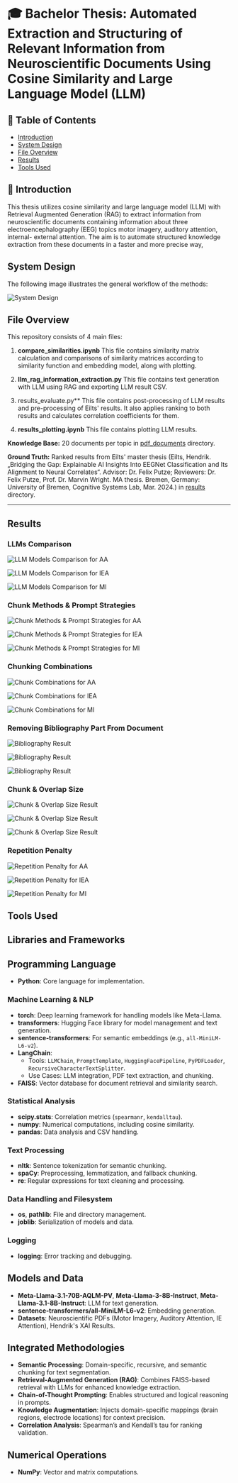 # 🎓 Bachelor Thesis: Automated Extraction and Structuring of Relevant Information from Neuroscientific Documents Using Cosine Similarity and Large Language Model (LLM)

## 📑 Table of Contents
- [Introduction](#introduction)
- [System Design](#system-design)
- [File Overview](#file-overview)
- [Results](#results)
- [Tools Used](#tools-used)

## 📘 Introduction
This thesis utilizes cosine similarity and large language model (LLM) with Retrieval Augmented Generation (RAG) to extract information from neuroscientific documents containing information about three electroencephalography (EEG) topics motor imagery, auditory attention, internal- external attention. The aim is to automate structured knowledge extraction from these documents in a faster and more precise way,

## System Design

The following image illustrates the general workflow of the methods:

![System Design](images/diagram.png)

## File Overview

This repository consists of 4 main files:

1. **compare_similarities.ipynb**
This file contains similarity matrix calculation and comparisons of similarity matrices according to similarity function and embedding model, along with plotting.

2. **llm_rag_information_extraction.py**
This file contains text generation with LLM using RAG and exporting LLM result CSV.

3. results_evaluate.py**
This file contains post-processing of LLM results and pre-processing of Eilts' results. It also applies ranking to both results and calculates correlation coefficients for them.

4. **results_plotting.ipynb**
This file contains plotting LLM results.

**Knowledge Base:** 20 documents per topic in [pdf_documents](./data/pdf_documents) directory.

**Ground Truth:** Ranked results from Eilts' master thesis (Eilts, Hendrik. „Bridging the Gap: Explainable AI Insights Into EEGNet Classification and Its Alignment to Neural Correlates“. Advisor: Dr. Felix Putze; Reviewers: Dr. Felix Putze, Prof. Dr. Marvin Wright. MA thesis. Bremen, Germany: University of Bremen, Cognitive Systems Lab, Mar. 2024.) in [results](./data/results/ground_truth) directory.

---

## Results

### LLMs Comparison

![LLM Models Comparison for AA](images/llm-models-AA-S.png)

![LLM Models Comparison for IEA](images/llm-models-IEA-S.png)

![LLM Models Comparison for MI](images/llm-models-MI-S.png)

### Chunk Methods & Prompt Strategies

![Chunk Methods & Prompt Strategies for AA](images/chunk-method-AA-S.png)

![Chunk Methods & Prompt Strategies for IEA](images/chunk-method-IEA-S.png)

![Chunk Methods & Prompt Strategies for MI](images/chunk-method-MI-S.png)

### Chunking Combinations

![Chunk Combinations for AA](images/chunk-comb-AA.png)

![Chunk Combinations for IEA](images/chunk-comb-IEA-S.png)

![Chunk Combinations for MI](images/chunk-comb-MI-S.png)

### Removing Bibliography Part From Document

![Bibliography Result](images/bib-AA.png)

![Bibliography Result](images/bib-IEA.png)

![Bibliography Result](images/bib-MI.png)

### Chunk & Overlap Size

![Chunk & Overlap Size Result](images/chunk-size-AA-S.png)

![Chunk & Overlap Size Result](images/chunk-size-IEA-S.png)

![Chunk & Overlap Size Result](images/chunk-size-MI-S.png)

### Repetition Penalty

![Repetition Penalty for AA](images/rep-AA.png)

![Repetition Penalty for IEA](images/rep-IE.png)

![Repetition Penalty for MI](images/rep-MI.png)

## Tools Used

## Libraries and Frameworks

## Programming Language
- **Python**: Core language for implementation.

### Machine Learning & NLP
- **torch**: Deep learning framework for handling models like Meta-Llama.
- **transformers**: Hugging Face library for model management and text generation.
- **sentence-transformers**: For semantic embeddings (e.g., `all-MiniLM-L6-v2`).
- **LangChain**:
  - Tools: `LLMChain`, `PromptTemplate`, `HuggingFacePipeline`, `PyPDFLoader`, `RecursiveCharacterTextSplitter`.
  - Use Cases: LLM integration, PDF text extraction, and chunking.
- **FAISS**: Vector database for document retrieval and similarity search.

### Statistical Analysis
- **scipy.stats**: Correlation metrics (`spearmanr`, `kendalltau`).
- **numpy**: Numerical computations, including cosine similarity.
- **pandas**: Data analysis and CSV handling.

### Text Processing
- **nltk**: Sentence tokenization for semantic chunking.
- **spaCy**: Preprocessing, lemmatization, and fallback chunking.
- **re**: Regular expressions for text cleaning and processing.

### Data Handling and Filesystem
- **os**, **pathlib**: File and directory management.
- **joblib**: Serialization of models and data.

### Logging
- **logging**: Error tracking and debugging.

## Models and Data
- **Meta-Llama-3.1-70B-AQLM-PV**, **Meta-Llama-3-8B-Instruct**, **Meta-Llama-3.1-8B-Instruct**: LLM for text generation.
- **sentence-transformers/all-MiniLM-L6-v2**: Embedding generation.
- **Datasets**: Neuroscientific PDFs (Motor Imagery, Auditory Attention, IE Attention), Hendrik's XAI Results.

## Integrated Methodologies
- **Semantic Processing**: Domain-specific, recursive, and semantic chunking for text segmentation.
- **Retrieval-Augmented Generation (RAG)**: Combines FAISS-based retrieval with LLMs for enhanced knowledge extraction.
- **Chain-of-Thought Prompting**: Enables structured and logical reasoning in prompts.
- **Knowledge Augmentation**: Injects domain-specific mappings (brain regions, electrode locations) for context precision.
- **Correlation Analysis**: Spearman’s and Kendall’s tau for ranking validation.

## Numerical Operations
- **NumPy**: Vector and matrix computations.
